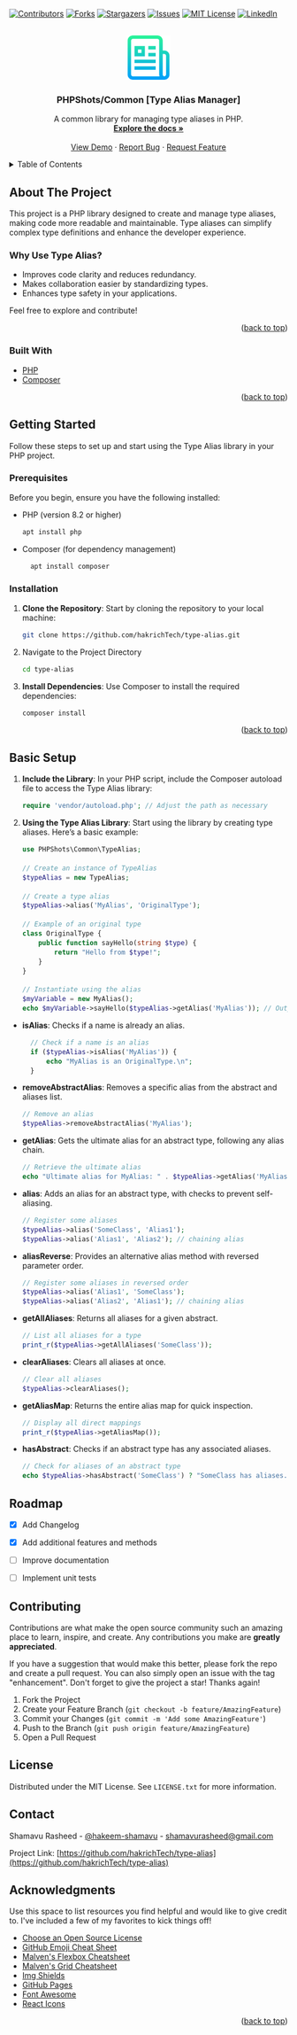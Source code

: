 <div id="top"></div>
<!--
*** Thanks for checking out the Type Alias Manager. If you have a suggestion
*** that would make this better, please fork the repo and create a pull request
*** or simply open an issue with the tag "enhancement".
*** Don't forget to give the project a star!
*** Thanks again! Now go create something AMAZING! :D
-->



<!-- PROJECT SHIELDS -->
<!--
*** I'm using markdown "reference style" links for readability.
*** Reference links are enclosed in brackets [ ] instead of parentheses ( ).
*** See the bottom of this document for the declaration of the reference variables
*** for contributors-url, forks-url, etc. This is an optional, concise syntax you may use.
*** https://www.markdownguide.org/basic-syntax/#reference-style-links
-->
[![Contributors][contributors-shield]][contributors-url]
[![Forks][forks-shield]][forks-url]
[![Stargazers][stars-shield]][stars-url]
[![Issues][issues-shield]][issues-url]
[![MIT License][license-shield]][license-url]
[![LinkedIn][linkedin-shield]][linkedin-url]



<!-- PROJECT LOGO -->
<br />
<div align="center">
  <a href="https://github.com/hakrichTech/type-alias">
    <img src="images/logo.png" alt="Logo" width="80" height="80">
  </a>

  <h3 align="center">PHPShots/Common [Type Alias Manager]</h3>

  <p align="center">
    A common library for managing type aliases in PHP.
    <br />
    <a href="https://github.com/hakrichTech/type-alias"><strong>Explore the docs »</strong></a>
    <br />
    <br />
    <a href="https://github.com/hakrichTech/type-alias">View Demo</a>
    ·
    <a href="https://github.com/hakrichTech/type-alias/issues">Report Bug</a>
    ·
    <a href="https://github.com/hakrichTech/type-alias/issues">Request Feature</a>
  </p>
</div>



<!-- TABLE OF CONTENTS -->
<details>
  <summary>Table of Contents</summary>
  <ol>
    <li>
      <a href="#about-the-project">About The Project</a>
      <ul>
        <li><a href="#built-with">Built With</a></li>
      </ul>
    </li>
    <li>
      <a href="#getting-started">Getting Started</a>
      <ul>
        <li><a href="#prerequisites">Prerequisites</a></li>
        <li><a href="#installation">Installation</a></li>
      </ul>
    </li>
    <li><a href="#roadmap">Roadmap</a></li>
    <li><a href="#contributing">Contributing</a></li>
    <li><a href="#license">License</a></li>
    <li><a href="#contact">Contact</a></li>
    <li><a href="#acknowledgments">Acknowledgments</a></li>
  </ol>
</details>



<!-- ABOUT THE PROJECT -->
## About The Project

<!-- [![Product Name Screen Shot][product-screenshot]](https://hkmcode.com/type-aliase) -->

This project is a PHP library designed to create and manage type aliases, making code more readable and maintainable. Type aliases can simplify complex type definitions and enhance the developer experience.

### Why Use Type Alias?
* Improves code clarity and reduces redundancy.
* Makes collaboration easier by standardizing types.
* Enhances type safety in your applications.

Feel free to explore and contribute!

<p align="right">(<a href="#top">back to top</a>)</p>



### Built With

* [PHP](https://www.php.net/)
* [Composer](https://getcomposer.org/)

<p align="right">(<a href="#top">back to top</a>)</p>





<!-- GETTING STARTED -->
## Getting Started

Follow these steps to set up and start using the Type Alias library in your PHP project.


### Prerequisites

Before you begin, ensure you have the following installed:

- PHP (version 8.2 or higher)
  ```sh
  apt install php
  ```
- Composer (for dependency management)
  ```sh
    apt install composer
    ```




### Installation

1. **Clone the Repository**: Start by cloning the repository to your local machine:

   ```bash
   git clone https://github.com/hakrichTech/type-alias.git
   ```
2. Navigate to the Project Directory
   ```sh
   cd type-alias
   ```
3. **Install Dependencies**: Use Composer to   install the required dependencies:
   ```sh
   composer install
   ```

<p align="right">(<a href="#top">back to top</a>)</p>


## Basic Setup

1. **Include the Library**: In your PHP script, include the Composer autoload file to access the Type Alias library:

    ```php
    require 'vendor/autoload.php'; // Adjust the path as necessary
    ```

2. **Using the Type Alias Library**: Start using the library by creating type aliases. Here’s a basic example:

    ```php
    use PHPShots\Common\TypeAlias;

    // Create an instance of TypeAlias
    $typeAlias = new TypeAlias;

    // Create a type alias
    $typeAlias->alias('MyAlias', 'OriginalType');

    // Example of an original type
    class OriginalType {
        public function sayHello(string $type) {
            return "Hello from $type!";
        }
    }

    // Instantiate using the alias
    $myVariable = new MyAlias();
    echo $myVariable->sayHello($typeAlias->getAlias('MyAlias')); // Outputs: Hello from OriginalType!
    ```
  - **isAlias**: Checks if a name is already an alias.

    ```php
      // Check if a name is an alias
      if ($typeAlias->isAlias('MyAlias')) {
          echo "MyAlias is an OriginalType.\n";
      }
    ```
  - **removeAbstractAlias**: Removes a specific alias from the abstract and aliases list.

    ```php
    // Remove an alias
    $typeAlias->removeAbstractAlias('MyAlias');
    ```
  - **getAlias**: Gets the ultimate alias for an abstract type, following any alias chain.

    ```php
    // Retrieve the ultimate alias
    echo "Ultimate alias for MyAlias: " . $typeAlias->getAlias('MyAlias') . "\n";
    ```

  - **alias**: Adds an alias for an abstract type, with checks to prevent self-aliasing.
    
    ```php
    // Register some aliases
    $typeAlias->alias('SomeClass', 'Alias1');
    $typeAlias->alias('Alias1', 'Alias2'); // chaining alias
    ```

  - **aliasReverse**: Provides an alternative alias method with reversed parameter order.

    ```php
    // Register some aliases in reversed order
    $typeAlias->alias('Alias1', 'SomeClass');
    $typeAlias->alias('Alias2', 'Alias1'); // chaining alias
    ```

  - **getAllAliases**: Returns all aliases for a given abstract.
    
    ```php
    // List all aliases for a type
    print_r($typeAlias->getAllAliases('SomeClass'));
    ```
  - **clearAliases**: Clears all aliases at once.
    ```php
    // Clear all aliases
    $typeAlias->clearAliases();
    ```
  - **getAliasMap**: Returns the entire alias map for quick inspection.

    ```php
    // Display all direct mappings
    print_r($typeAlias->getAliasMap());  
    ```

  - **hasAbstract**: Checks if an abstract type has any associated aliases.

    ```php
    // Check for aliases of an abstract type
    echo $typeAlias->hasAbstract('SomeClass') ? "SomeClass has aliases.\n" : "No aliases for SomeClass.\n";

    ```

<!-- ROADMAP -->
## Roadmap

- [x] Add Changelog
- [x] Add additional features and methods
- [ ] Improve documentation
- [ ] Implement unit tests


<!-- CONTRIBUTING -->
## Contributing

Contributions are what make the open source community such an amazing place to learn, inspire, and create. Any contributions you make are **greatly appreciated**.

If you have a suggestion that would make this better, please fork the repo and create a pull request. You can also simply open an issue with the tag "enhancement".
Don't forget to give the project a star! Thanks again!

1. Fork the Project
2. Create your Feature Branch (`git checkout -b feature/AmazingFeature`)
3. Commit your Changes (`git commit -m 'Add some AmazingFeature'`)
4. Push to the Branch (`git push origin feature/AmazingFeature`)
5. Open a Pull Request




<!-- LICENSE -->
## License

Distributed under the MIT License. See `LICENSE.txt` for more information.


<!-- CONTACT -->
## Contact

Shamavu Rasheed - [@hakeem-shamavu](www.linkedin.com/in/hakeem-shamavu) - shamavurasheed@gmail.com

Project Link: [https://github.com/hakrichTech/type-alias](https://github.com/hakrichTech/type-alias)




<!-- ACKNOWLEDGMENTS -->
## Acknowledgments

Use this space to list resources you find helpful and would like to give credit to. I've included a few of my favorites to kick things off!

* [Choose an Open Source License](https://choosealicense.com)
* [GitHub Emoji Cheat Sheet](https://www.webpagefx.com/tools/emoji-cheat-sheet)
* [Malven's Flexbox Cheatsheet](https://flexbox.malven.co/)
* [Malven's Grid Cheatsheet](https://grid.malven.co/)
* [Img Shields](https://shields.io)
* [GitHub Pages](https://pages.github.com)
* [Font Awesome](https://fontawesome.com)
* [React Icons](https://react-icons.github.io/react-icons/search)

<p align="right">(<a href="#top">back to top</a>)</p>



<!-- MARKDOWN LINKS & IMAGES -->
<!-- https://www.markdownguide.org/basic-syntax/#reference-style-links -->
[contributors-shield]: https://img.shields.io/github/contributors/othneildrew/Best-README-Template.svg?style=for-the-badge
[contributors-url]: https://github.com/hakrichTech/type-alias/graphs/contributors
[forks-shield]: https://img.shields.io/github/forks/othneildrew/Best-README-Template.svg?style=for-the-badge
[forks-url]: https://github.com/hakrichTech/type-alias/network/members
[stars-shield]: https://img.shields.io/github/stars/othneildrew/Best-README-Template.svg?style=for-the-badge
[stars-url]: https://github.com/hakrichTech/type-alias/stargazers
[issues-shield]: https://img.shields.io/github/issues/othneildrew/Best-README-Template.svg?style=for-the-badge
[issues-url]: https://github.com/hakrichTech/type-alias/issues
[license-shield]: https://img.shields.io/github/license/othneildrew/Best-README-Template.svg?style=for-the-badge
[license-url]: https://github.com/hakrichTech/type-alias/blob/master/LICENSE.txt
[linkedin-shield]: https://img.shields.io/badge/-LinkedIn-black.svg?style=for-the-badge&logo=linkedin&colorB=555
[linkedin-url]: https://linkedin.com/in/hakeem-shamavu
[product-screenshot]: images/screenshot.png
